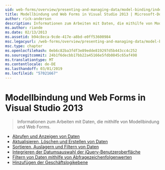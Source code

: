 ```yaml
---
uid: web-forms/overview/presenting-and-managing-data/model-binding/index
title: Modellbindung und Web Forms in Visual Studio 2013 | Microsoft-Dokumentation
author: rick-anderson
description: Informationen zum Arbeiten mit Daten, die mithilfe von Modellbindung und Web Forms.
ms.author: riande
ms.date: 02/13/2013
ms.assetid: b94c8eca-9cde-417e-a8bd-e0ff53600984
msc.legacyurl: /web-forms/overview/presenting-and-managing-data/model-binding
msc.type: chapter
ms.openlocfilehash: 0eb6c82ba3fdf3e89edde819297d5b443cc4c252
ms.sourcegitcommit: 24b1f6decbb17bb22a45166e5fdb0845c65af498
ms.translationtype: MT
ms.contentlocale: de-DE
ms.lasthandoff: 03/01/2019
ms.locfileid: "57021667"
---
```

<a name="model-binding-and-web-forms-in-visual-studio-2013"></a>Modellbindung und Web Forms in Visual Studio 2013
====================
> Informationen zum Arbeiten mit Daten, die mithilfe von Modellbindung und Web Forms.


- [Abrufen und Anzeigen von Daten](retrieving-data.md)
- [Aktualisieren, Löschen und Erstellen von Daten](updating-deleting-and-creating-data.md)
- [Sortieren, Auslagern und Filtern von Daten](sorting-paging-and-filtering-data.md)
- [Integrieren der Datumsauswahl der jQuery-Benutzeroberfläche](integrating-jquery-ui.md)
- [Filtern von Daten mithilfe von Abfragezeichenfolgenwerten](using-query-string-values-to-retrieve-data.md)
- [Hinzufügen der Geschäftslogikebene](adding-business-logic-layer.md)
